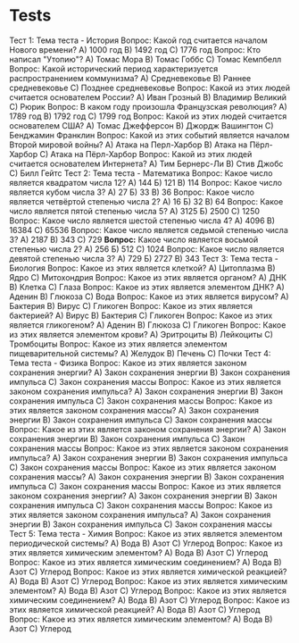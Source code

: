 # Tests
Тест 1: Тема теста - История
 Вопрос: Какой год считается началом Нового времени?
A) 1000 год
B) 1492 год
C) 1776 год
Вопрос: Кто написал "Утопию"?
A) Томас Мора
B) Томас Гоббс
C) Томас Кемпбелл
Вопрос: Какой исторический период характеризуется распространением коммунизма?
A) Средневековье
B) Раннее средневековье
C) Позднее средневековье
Вопрос: Какой из этих людей считается основателем России?
A) Иван Грозный
B) Владимир Великий
C) Рюрик
Вопрос: В каком году произошла Французская революция?
A) 1789 год
B) 1792 год
C) 1799 год
Вопрос: Какой из этих людей считается основателем США?
A) Томас Джефферсон
B) Джордж Вашингтон
C) Бенджамин Франклин
Вопрос: Какой из этих событий является началом Второй мировой войны?
A) Атака на Перл-Харбор
B) Атака на Пёрл-Харбор
C) Атака на Пёрл-Харбор
Вопрос: Какой из этих людей считается основателем Интернета?
A) Тим Бернерс-Ли
B) Стив Джобс
C) Билл Гейтс
Тест 2: Тема теста - Математика
Вопрос: Какое число является квадратом числа 12?
А) 144
Б) 121
В) 114
Вопрос: Какое число является кубом числа 3?
А) 27
Б) 33
В) 36
Вопрос: Какое число является четвёртой степенью числа 2?
А) 16
Б) 32
В) 64
Вопрос: Какое число является пятой степенью числа 5?
А) 3125
Б) 2500
C) 1250
Вопрос: Какое число является шестой степенью числа 4?
А) 4096
B) 16384
C) 65536
Вопрос: Какое число является седьмой степенью числа 3?
A) 2187
B) 343
C) 729
<strong>Вопрос:</strong> Какое число является восьмой степенью числа 2?
А) 256
Б) 512
C) 1024
Вопрос: Какое число является девятой степенью числа 3?
А) 729
Б) 2727
В) 343
Тест 3: Тема теста - Биология
Вопрос: Какое из этих является клеткой?
A) Цитоплазма
B) Ядро
C) Митохондрия
Вопрос: Какое из этих является органом?
A) ДНК
B) Клетка
C) Глаза
Вопрос: Какое из этих является элементом ДНК?
A) Аденин
B) Глюкоза
C) Вода
Вопрос: Какое из этих является вирусом?
A) Бактерия
B) Вирус
C) Гликоген
Вопрос: Какое из этих является бактерией?
A) Вирус
B) Бактерия
C) Гликоген
Вопрос: Какое из этих является гликогеном?
A) Аденин
B) Глюкоза
C) Гликоген
Вопрос: Какое из этих является элементом крови?
A) Эритроциты
B) Лейкоциты
C) Тромбоциты
Вопрос: Какое из этих является элементом пищеварительной системы?
A) Желудок
B) Печень
C) Почки
Тест 4: Тема теста - Физика
Вопрос: Какое из этих является законом сохранения энергии?
A) Закон сохранения энергии
B) Закон сохранения импульса
C) Закон сохранения массы
Вопрос: Какое из этих является законом сохранения импульса?
A) Закон сохранения энергии
B) Закон сохранения импульса
C) Закон сохранения массы
Вопрос: Какое из этих является законом сохранения массы?
A) Закон сохранения энергии
B) Закон сохранения импульса
C) Закон сохранения массы
Вопрос: Какое из этих является законом сохранения энергии?
A) Закон сохранения энергии
B) Закон сохранения импульса
C) Закон сохранения массы
Вопрос: Какое из этих является законом сохранения импульса?
A) Закон сохранения энергии
B) Закон сохранения импульса
C) Закон сохранения массы
Вопрос: Какое из этих является законом сохранения массы?
A) Закон сохранения энергии
B) Закон сохранения импульса
C) Закон сохранения массы
Вопрос: Какое из этих является законом сохранения энергии?
A) Закон сохранения энергии
B) Закон сохранения импульса
C) Закон сохранения массы
Вопрос: Какое из этих является законом сохранения импульса?
A) Закон сохранения энергии
B) Закон сохранения импульса
C) Закон сохранения массы
Тест 5: Тема теста - Химия
Вопрос: Какое из этих является элементом периодической системы?
A) Вода
B) Азот
C) Углерод
Вопрос: Какое из этих является химическим элементом?
A) Вода
B) Азот
C) Углерод
Вопрос: Какое из этих является химическим соединением?
A) Вода
B) Азот
C) Углерод
Вопрос: Какое из этих является химической реакцией?
A) Вода
B) Азот
C) Углерод
Вопрос: Какое из этих является химическим элементом?
A) Вода
B) Азот
C) Углерод
Вопрос: Какое из этих является химическим соединением?
A) Вода
B) Азот
C) Углерод
Вопрос: Какое из этих является химической реакцией?
A) Вода
B) Азот
C) Углерод
Вопрос: Какое из этих является химическим элементом?
A) Вода
B) Азот
C) Углерод
